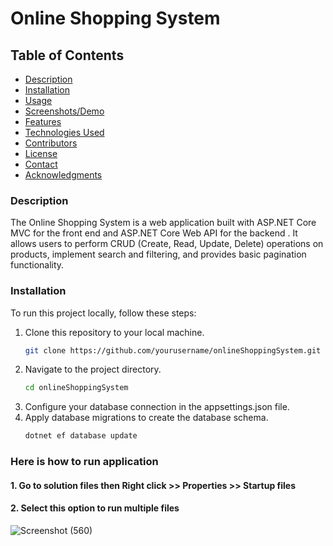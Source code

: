 # Online Shopping System

## Table of Contents
- [Description](#description)
- [Installation](#installation)
- [Usage](#usage)
- [Screenshots/Demo](#screenshotsdemo)
- [Features](#features)
- [Technologies Used](#technologies-used)
- [Contributors](#contributors)
- [License](#license)
- [Contact](#contact)
- [Acknowledgments](#acknowledgments)

### Description

The Online Shopping System is a web application built with ASP.NET Core MVC for the front end and ASP.NET Core Web API for the backend . It allows users to perform CRUD (Create, Read, Update, Delete) operations on products, implement search and filtering, and provides basic pagination functionality.


### Installation

To run this project locally, follow these steps:

 1. Clone this repository to your local machine.
    ```bash
    git clone https://github.com/yourusername/onlineShoppingSystem.git
 2. Navigate to the project directory.
    ```bash
    cd onlineShoppingSystem
 3. Configure your database connection in the appsettings.json file.
 4. Apply database migrations to create the database schema.
    ```bash
    dotnet ef database update

### Here is how to run application
#### 1. Go to solution files then Right click >> Properties >> Startup files
#### 2. Select this option to run multiple files 
![Screenshot (560)](https://github.com/Moatsem-Emam/OnlineShoppingSystem-Asp.NET-Consume-WebApi-CRUD-Project/assets/146538331/520d5e64-99f3-4934-9f6f-13858486215c)

